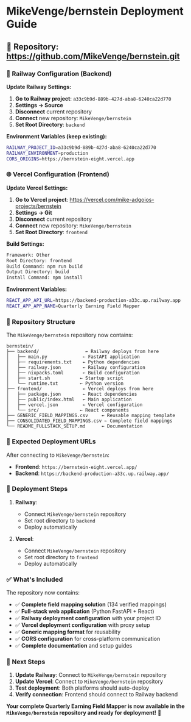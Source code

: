 # MikeVenge/bernstein Deployment Guide

## 🎯 Repository: https://github.com/MikeVenge/bernstein.git

### **🚂 Railway Configuration (Backend)**

**Update Railway Settings:**
1. **Go to Railway project**: `a33c9b9d-889b-427d-aba8-6240ca22d770`
2. **Settings → Source**
3. **Disconnect** current repository
4. **Connect** new repository: `MikeVenge/bernstein`
5. **Set Root Directory**: `backend`

**Environment Variables (keep existing):**
```bash
RAILWAY_PROJECT_ID=a33c9b9d-889b-427d-aba8-6240ca22d770
RAILWAY_ENVIRONMENT=production
CORS_ORIGINS=https://bernstein-eight.vercel.app
```

### **🌐 Vercel Configuration (Frontend)**

**Update Vercel Settings:**
1. **Go to Vercel project**: https://vercel.com/mike-adgoios-projects/bernstein
2. **Settings → Git**
3. **Disconnect** current repository
4. **Connect** new repository: `MikeVenge/bernstein`
5. **Set Root Directory**: `frontend`

**Build Settings:**
```bash
Framework: Other
Root Directory: frontend
Build Command: npm run build
Output Directory: build
Install Command: npm install
```

**Environment Variables:**
```bash
REACT_APP_API_URL=https://backend-production-a33c.up.railway.app
REACT_APP_APP_NAME=Quarterly Earning Field Mapper
```

### **📁 Repository Structure**

The `MikeVenge/bernstein` repository now contains:

```
bernstein/
├── backend/                 ← Railway deploys from here
│   ├── main.py             ← FastAPI application
│   ├── requirements.txt    ← Python dependencies
│   ├── railway.json        ← Railway configuration
│   ├── nixpacks.toml       ← Build configuration
│   ├── start.sh           ← Startup script
│   └── runtime.txt        ← Python version
├── frontend/               ← Vercel deploys from here
│   ├── package.json        ← React dependencies
│   ├── public/index.html   ← Main application
│   ├── vercel.json         ← Vercel configuration
│   └── src/               ← React components
├── GENERIC_FIELD_MAPPINGS.csv     ← Reusable mapping template
├── CONSOLIDATED_FIELD_MAPPINGS.csv ← Complete field mappings
└── README_FULLSTACK_SETUP.md      ← Documentation
```

### **🔗 Expected Deployment URLs**

After connecting to `MikeVenge/bernstein`:
- **Frontend**: `https://bernstein-eight.vercel.app/`
- **Backend**: `https://backend-production-a33c.up.railway.app/`

### **🚀 Deployment Steps**

1. **Railway**:
   - Connect `MikeVenge/bernstein` repository
   - Set root directory to `backend`
   - Deploy automatically

2. **Vercel**:
   - Connect `MikeVenge/bernstein` repository  
   - Set root directory to `frontend`
   - Deploy automatically

### **✅ What's Included**

The repository now contains:
- ✅ **Complete field mapping solution** (134 verified mappings)
- ✅ **Full-stack web application** (Python FastAPI + React)
- ✅ **Railway deployment configuration** with your project ID
- ✅ **Vercel deployment configuration** with proxy setup
- ✅ **Generic mapping format** for reusability
- ✅ **CORS configuration** for cross-platform communication
- ✅ **Complete documentation** and setup guides

### **🎯 Next Steps**

1. **Update Railway**: Connect to `MikeVenge/bernstein` repository
2. **Update Vercel**: Connect to `MikeVenge/bernstein` repository
3. **Test deployment**: Both platforms should auto-deploy
4. **Verify connection**: Frontend should connect to Railway backend

**Your complete Quarterly Earning Field Mapper is now available in the `MikeVenge/bernstein` repository and ready for deployment!** 🚀
